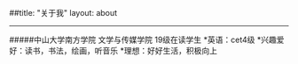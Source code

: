 ##title: "关于我" layout: about
***

#####中山大学南方学院 文学与传媒学院 19级在读学生
*英语：cet4级
*兴趣爱好：读书，书法，绘画，听音乐
*理想：好好生活，积极向上
